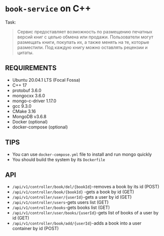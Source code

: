 `book-service` on C++
=============================

Task:
> Сервис предоставляет возможность по размещению печатных версий книг с целью обмена или продажи. Пользователи могут размещать книги, покупать их, а также менять на те, которые разместили. Под каждую книгу можно оставлять рецензии и цитаты.

REQUIREMENTS
------------
- Ubuntu 20.04.1 LTS (Focal Fossa)
- С++ 17
- protobuf 3.6.0
- mongocxx 3.6.0
- mongo-c-driver 1.17.0
- gcc 9.3.0
- CMake 3.16
- MongoDB v3.6.8
- Docker (optional)
- docker-compose (optional)

TIPS
------------

- You can use `docker-compose.yml` file to install and run mongo quickly
- You should build the system by its `Dockerfile`

API
----

- `/api/v1/controller/book/del/{bookId}`-removes a book by its id (POST)
- `/api/v1/controller/book/{bookId}` -gets a book by id (GET)
- `/api/v1/controller/user/{userId}`-gets a user by id (GET)
- `/api/v1/controller/users`-gets users list (GET)
- `/api/v1/controller/books`-gets books list (GET)
- `/api/v1/controller/user/books/{userId}`-gets list of books of a user by id (GET)
- `/api/v1/controller/book/add/{userId}`-adds a book into a user container by id (POST)
